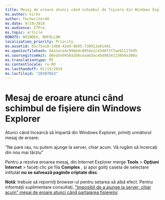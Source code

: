 ```yaml
---
title: Mesaj de eroare atunci când schimbul de fişiere din Windows Explorer
ms.author: kirks
author: Techwriter40
ms.date: 9/19/2018
ms.audience: ITPro
ms.topic: article
ROBOTS: NOINDEX, NOFOLLOW
localization_priority: Priority
ms.assetid: b5c75a18-1db8-42e9-8b95-730913a61491
ms.openlocfilehash: 64a1ece4c9904dc0054e1c4340f3f7ae9111fb95
ms.sourcegitcommit: d6ea5e9458a2b8ceaab3ac4bd483e1130b9a398a
ms.translationtype: MT
ms.contentlocale: ro-RO
ms.lasthandoff: 01/15/2019
ms.locfileid: "28307653"
---
```

# <a name="error-message-when-sharing-files-from-windows-explorer"></a>Mesaj de eroare atunci când schimbul de fişiere din Windows Explorer

Atunci când încearcă să împartă din Windows Explorer, primiţi următorul mesaj de eroare:
  
"Ne pare rau, nu putem ajunge la server, chiar acum. Vă rugăm să încercaţi din nou mai târziu"
  
Pentru a rezolva eroarea mesaj, din Internet Explorer merge **Tools** \> **Opţiuni Internet** \> faceţi clic pe fila **Complex** , şi apoi goliţi caseta de selectare intitulat **nu se salvează paginile criptate disc**. 
  
 **Notă**: trebuie să reporniţi browser-ul pentru setarea să aibă efect. Pentru informaţii suplimentare consultaţi, ["Imposibil de a ajunge la server, chiar acum" mesaj de eroare atunci când partajarea fişierelor](https://go.microsoft.com/fwlink/?linkid=2022914).
  

